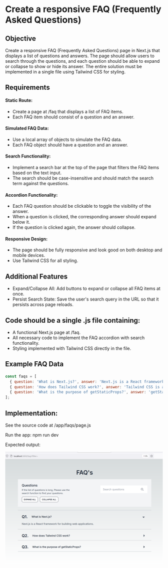 # Create a responsive FAQ (Frequently Asked Questions)

## Objective

Create a responsive FAQ (Frequently Asked Questions) page in Next.js that displays a list of questions and answers. The page should allow users to search through the questions, and each question should be able to expand or collapse to show or hide its answer. The entire solution must be implemented in a single file using Tailwind CSS for styling.

## Requirements

#### Static Route:

- Create a page at /faq that displays a list of FAQ items.
- Each FAQ item should consist of a question and an answer.

#### Simulated FAQ Data:

- Use a local array of objects to simulate the FAQ data.
- Each FAQ object should have a question and an answer.

#### Search Functionality:

- Implement a search bar at the top of the page that filters the FAQ items based on the text input.
- The search should be case-insensitive and should match the search term against the questions.

#### Accordion Functionality:

- Each FAQ question should be clickable to toggle the visibility of the answer.
- When a question is clicked, the corresponding answer should expand below it.
- If the question is clicked again, the answer should collapse.

#### Responsive Design:

- The page should be fully responsive and look good on both desktop and mobile devices.
- Use Tailwind CSS for all styling.

## Additional Features

- Expand/Collapse All: Add buttons to expand or collapse all FAQ items at once.
- Persist Search State: Save the user's search query in the URL so that it persists across page reloads.

## Code should be a single .js file containing:

- A functional Next.js page at /faq.
- All necessary code to implement the FAQ accordion with search functionality.
- Styling implemented with Tailwind CSS directly in the file.

## Example FAQ Data

```javascript
const faqs = [
  { question: 'What is Next.js?', answer: 'Next.js is a React framework for building web applications.' },
  { question: 'How does Tailwind CSS work?', answer: 'Tailwind CSS is a utility-first CSS framework for rapidly building custom designs.' },
  { question: 'What is the purpose of getStaticProps?', answer: 'getStaticProps is used to fetch data at build time in Next.js.' },
];
```

## Implementation:
See the source code at /app/faqs/page.js

Run the app: npm run dev

Expected output:

![FAQS page](/assets/images/faqs.png)